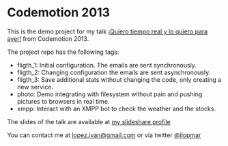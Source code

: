 Codemotion 2013
===============

This is the demo project for my talk [¡Quiero tiempo real y lo quiero para ayer!](http://codemotion.es/talk/19-october/88) from Codemotion 2013.

The project repo has the following tags:

- fligth_1: Initial configuration. The emails are sent synchronously.
- fligth_2: Changing configuration the emails are sent asynchronously.
- fligth_3: Save additional stats without changing the code, only creating a new service.
- photo: Demo integrating with filesystem without pain and pushing pictures to browsers in real time.
- xmpp: Interact with an XMPP bot to check the weather and the stocks.

The slides of the talk are available at [my slideshare profile](http://www.slideshare.net/ilopmar/presentations)

You can contact me at lopez.ivan@gmail.com or via twitter [@ilopmar](https://twitter.com/ilopmar)

